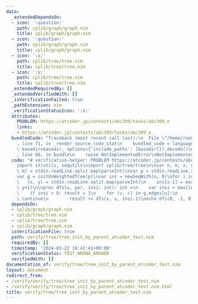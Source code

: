 ```yaml
---
data:
  _extendedDependsOn:
  - icon: ':question:'
    path: cplib/graph/graph.nim
    title: cplib/graph/graph.nim
  - icon: ':question:'
    path: cplib/graph/graph.nim
    title: cplib/graph/graph.nim
  - icon: ':x:'
    path: cplib/tree/tree.nim
    title: cplib/tree/tree.nim
  - icon: ':x:'
    path: cplib/tree/tree.nim
    title: cplib/tree/tree.nim
  _extendedRequiredBy: []
  _extendedVerifiedWith: []
  _isVerificationFailed: true
  _pathExtension: nim
  _verificationStatusIcon: ':x:'
  attributes:
    PROBLEM: https://atcoder.jp/contests/abc309/tasks/abc309_e
    links:
    - https://atcoder.jp/contests/abc309/tasks/abc309_e
  bundledCode: "Traceback (most recent call last):\n  File \"/home/runner/.local/lib/python3.10/site-packages/onlinejudge_verify/documentation/build.py\"\
    , line 71, in _render_source_code_stat\n    bundled_code = language.bundle(stat.path,\
    \ basedir=basedir, options={'include_paths': [basedir]}).decode()\n  File \"/home/runner/.local/lib/python3.10/site-packages/onlinejudge_verify/languages/nim.py\"\
    , line 86, in bundle\n    raise NotImplementedError\nNotImplementedError\n"
  code: "# verification-helper: PROBLEM https://atcoder.jp/contests/abc309/tasks/abc309_e\n\
    import strutils, sequtils\nimport cplib/tree/tree\n\nvar n, m, x, y: int\n(n,\
    \ m) = stdin.readLine.split.map(parseInt)\nvar p = stdin.readLine.split.map(parseInt).mapIt(it-1)\n\
    var g = initUnWeightedTree(p)\nvar ins = newSeqWith(n, 0)\nfor i in 0..<m:\n \
    \   (x, y) = stdin.readLine.split.map(parseInt)\n    ins[x-1] = max(ins[x-1],\
    \ y+1)\n\nproc dfs(u, par, insi: int): int =\n    var insi = max(insi, ins[u])\n\
    \    if insi > 0: result = 1\n    for (v, c) in g.edges[u]:\n        if v == par:\
    \ continue\n        result += dfs(v, u, insi-1)\necho dfs(0, -1, 0)\n"
  dependsOn:
  - cplib/graph/graph.nim
  - cplib/tree/tree.nim
  - cplib/tree/tree.nim
  - cplib/graph/graph.nim
  isVerificationFile: true
  path: verify/tree/tree_init_by_parent_atcoder_test.nim
  requiredBy: []
  timestamp: '2024-03-22 18:42:41+09:00'
  verificationStatus: TEST_WRONG_ANSWER
  verifiedWith: []
documentation_of: verify/tree/tree_init_by_parent_atcoder_test.nim
layout: document
redirect_from:
- /verify/verify/tree/tree_init_by_parent_atcoder_test.nim
- /verify/verify/tree/tree_init_by_parent_atcoder_test.nim.html
title: verify/tree/tree_init_by_parent_atcoder_test.nim
---
```

